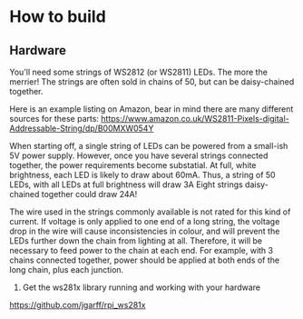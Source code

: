 # How to build

## Hardware
You'll need some strings of WS2812 (or WS2811) LEDs. The more the merrier!
The strings are often sold in chains of 50, but can be daisy-chained together.

Here is an example listing on Amazon, bear in mind there are many different sources for these parts:
https://www.amazon.co.uk/WS2811-Pixels-digital-Addressable-String/dp/B00MXW054Y

When starting off, a single string of LEDs can be powered from a small-ish 5V power supply.
However, once you have several strings connected together, the power requirements become substatial.
At full, white brightness, each LED is likely to draw about 60mA. Thus, a string of 50 LEDs, with all LEDs at full brightness will draw 3A
Eight strings daisy-chained together could draw 24A!

The wire used in the strings commonly available is not rated for this kind of current. 
If voltage is only applied to one end of a long string, the voltage drop in the wire will cause inconsistencies in colour, and will prevent the LEDs further down the chain from lighting at all.
Therefore, it will be necessary to feed power to the chain at each end. For example, with 3 chains connected together, power should be applied at both ends of the long chain, plus each junction.






1. Get the ws281x library running and working with your hardware

https://github.com/jgarff/rpi_ws281x
